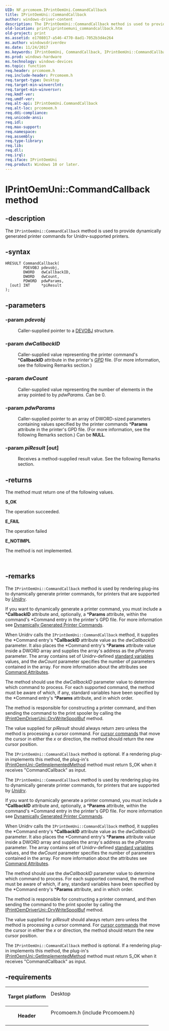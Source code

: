 ```yaml
---
UID: NF.prcomoem.IPrintOemUni.CommandCallback
title: IPrintOemUni::CommandCallback
author: windows-driver-content
description: The IPrintOemUni::CommandCallback method is used to provide dynamically generated printer commands for Unidrv-supported printers.
old-location: print\iprintoemuni_commandcallback.htm
old-project: print
ms.assetid: e1708017-a546-4770-8ad1-7052b3d4e264
ms.author: windowsdriverdev
ms.date: 11/24/2017
ms.keywords: IPrintOemUni, CommandCallback, IPrintOemUni::CommandCallback
ms.prod: windows-hardware
ms.technology: windows-devices
ms.topic: function
req.header: prcomoem.h
req.include-header: Prcomoem.h
req.target-type: Desktop
req.target-min-winverclnt: 
req.target-min-winversvr: 
req.kmdf-ver: 
req.umdf-ver: 
req.alt-api: IPrintOemUni.CommandCallback
req.alt-loc: prcomoem.h
req.ddi-compliance: 
req.unicode-ansi: 
req.idl: 
req.max-support: 
req.namespace: 
req.assembly: 
req.type-library: 
req.lib: 
req.dll: 
req.irql: 
req.iface: IPrintOemUni
req.product: Windows 10 or later.
---
```


# IPrintOemUni::CommandCallback method



## -description
<p>The <code>IPrintOemUni::CommandCallback</code> method is used to provide dynamically generated printer commands for Unidrv-supported printers.</p>


## -syntax

````
HRESULT CommandCallback(
        PDEVOBJ pdevobj,
        DWORD   dwCallbackID,
        DWORD   dwCount,
        PDWORD  pdwParams,
  [out] INT     *piResult
);
````


## -parameters
<dl>

### -param <i>pdevobj</i> 

<dd>
<p>Caller-supplied pointer to a <a href="https://msdn.microsoft.com/library/windows/hardware/ff547573">DEVOBJ</a> structure.</p>
</dd>

### -param <i>dwCallbackID</i> 

<dd>
<p>Caller-supplied value representing the printer command's *<b>CallbackID</b> attribute in the printer's <a href="wdkgloss.g#wdkgloss.generic_printer_description__gpd_#wdkgloss.generic_printer_description__gpd_"><i>GPD</i></a> file. (For more information, see the following Remarks section.)</p>
</dd>

### -param <i>dwCount</i> 

<dd>
<p>Caller-supplied value representing the number of elements in the array pointed to by <i>pdwParams</i>. Can be 0.</p>
</dd>

### -param <i>pdwParams</i> 

<dd>
<p>Caller-supplied pointer to an array of DWORD-sized parameters containing values specified by the printer commands *<b>Params</b> attribute in the printer's GPD file. (For more information, see the following Remarks section.) Can be <b>NULL</b>.</p>
</dd>

### -param <i>piResult</i> [out]

<dd>
<p>Receives a method-supplied result value. See the following Remarks section.</p>
</dd>
</dl>

## -returns
<p>The method must return one of the following values.</p><dl>
<dt><b>S_OK</b></dt>
</dl><p>The operation succeeded.</p><dl>
<dt><b>E_FAIL</b></dt>
</dl><p>The operation failed</p><dl>
<dt><b>E_NOTIMPL</b></dt>
</dl><p>The method is not implemented.</p>

<p> </p>

## -remarks
<p>The <code>IPrintOemUni::CommandCallback</code> method is used by rendering plug-ins to dynamically generate printer commands, for printers that are supported by <a href="wdkgloss.u#wdkgloss.unidrv#wdkgloss.unidrv"><i>Unidrv</i></a>.</p>

<p>If you want to dynamically generate a printer command, you must include a *<b>CallbackID</b> attribute and, optionally, a *<b>Params</b> attribute, within the command's *Command entry in the printer's GPD file. For more information see <a href="NULL">Dynamically Generated Printer Commands</a>.</p>

<p>When Unidrv calls the <code>IPrintOemUni::CommandCallback</code> method, it supplies the *Command entry's *<b>CallbackID</b> attribute value as the <i>dwCallbackID</i> parameter. It also places the *Command entry's *<b>Params</b> attribute value inside a DWORD array and supplies the array's address as the <i>pParams</i> parameter. The array contains set of Unidrv-defined <a href="NULL">standard variables</a> values, and the <i>dwCount</i> parameter specifies the number of parameters contained in the array. For more information about the attributes see <a href="NULL">Command Attributes</a>.</p>

<p>The method should use the <i>dwCallbackID</i> parameter value to determine which command to process. For each supported command, the method must be aware of which, if any, standard variables have been specified by the *Command entry's *<b>Params</b> attribute, and in which order.</p>

<p>The method is responsible for constructing a printer command, and then sending the command to the print spooler by calling the <a href="https://msdn.microsoft.com/library/windows/hardware/ff553138">IPrintOemDriverUni::DrvWriteSpoolBuf</a> method.</p>

<p>The value supplied for <i>piResult</i> should always return zero unless the method is processing a cursor command. For <a href="NULL">cursor commands</a> that move the cursor in either the <i>x</i> or <i></i> direction, the method should return the new cursor position.</p>

<p>The <code>IPrintOemUni::CommandCallback</code> method is optional. If a rendering plug-in implements this method, the plug-in's <a href="https://msdn.microsoft.com/library/windows/hardware/ff554253">IPrintOemUni::GetImplementedMethod</a> method must return S_OK when it receives "CommandCallback" as input.</p>

<p>The <code>IPrintOemUni::CommandCallback</code> method is used by rendering plug-ins to dynamically generate printer commands, for printers that are supported by <a href="wdkgloss.u#wdkgloss.unidrv#wdkgloss.unidrv"><i>Unidrv</i></a>.</p>

<p>If you want to dynamically generate a printer command, you must include a *<b>CallbackID</b> attribute and, optionally, a *<b>Params</b> attribute, within the command's *Command entry in the printer's GPD file. For more information see <a href="NULL">Dynamically Generated Printer Commands</a>.</p>

<p>When Unidrv calls the <code>IPrintOemUni::CommandCallback</code> method, it supplies the *Command entry's *<b>CallbackID</b> attribute value as the <i>dwCallbackID</i> parameter. It also places the *Command entry's *<b>Params</b> attribute value inside a DWORD array and supplies the array's address as the <i>pParams</i> parameter. The array contains set of Unidrv-defined <a href="NULL">standard variables</a> values, and the <i>dwCount</i> parameter specifies the number of parameters contained in the array. For more information about the attributes see <a href="NULL">Command Attributes</a>.</p>

<p>The method should use the <i>dwCallbackID</i> parameter value to determine which command to process. For each supported command, the method must be aware of which, if any, standard variables have been specified by the *Command entry's *<b>Params</b> attribute, and in which order.</p>

<p>The method is responsible for constructing a printer command, and then sending the command to the print spooler by calling the <a href="https://msdn.microsoft.com/library/windows/hardware/ff553138">IPrintOemDriverUni::DrvWriteSpoolBuf</a> method.</p>

<p>The value supplied for <i>piResult</i> should always return zero unless the method is processing a cursor command. For <a href="NULL">cursor commands</a> that move the cursor in either the <i>x</i> or <i></i> direction, the method should return the new cursor position.</p>

<p>The <code>IPrintOemUni::CommandCallback</code> method is optional. If a rendering plug-in implements this method, the plug-in's <a href="https://msdn.microsoft.com/library/windows/hardware/ff554253">IPrintOemUni::GetImplementedMethod</a> method must return S_OK when it receives "CommandCallback" as input.</p>

## -requirements
<table>
<tr>
<th width="30%">
<p>Target platform</p>
</th>
<td width="70%">
<dl>
<dt>Desktop</dt>
</dl>
</td>
</tr>
<tr>
<th width="30%">
<p>Header</p>
</th>
<td width="70%">
<dl>
<dt>Prcomoem.h (include Prcomoem.h)</dt>
</dl>
</td>
</tr>
</table>